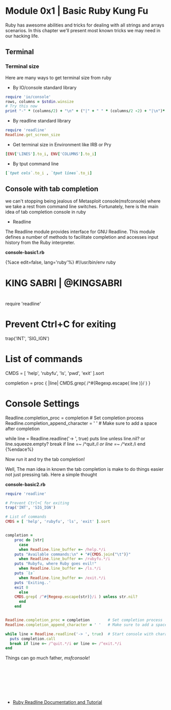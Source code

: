 # Module 0x1 | Basic Ruby Kung Fu

Ruby has awesome abilities and tricks for dealing with all strings and arrays scenarios. In this chapter we'll present most known tricks we may need in our hacking life.


## Terminal 

### Terminal size 
Here are many ways to get terminal size from ruby

- By IO/console standard library

```ruby
require 'io/console'
rows, columns = $stdin.winsize
# Try this now
print "-" * (columns/2) + "\n" + ("|" + " " * (columns/2 -2) + "|\n")* (rows / 2) + "-" * (columns/2) + "\n"
```
- By readline standard library

```ruby
require 'readline'
Readline.get_screen_size
```

- Get terminal size in Environment like IRB or Pry

```ruby
[ENV['LINES'].to_i, ENV['COLUMNS'].to_i]
```

- By tput command line 

```ruby
[`tput cols`.to_i , `tput lines`.to_i]
```

## Console with tab completion 
we can't stopping being jealous of Metasploit console(msfconsole) where we take a rest from command line switches. Fortunately, here is the main idea of tab completion console in ruby

- Readline 

The Readline module provides interface for GNU Readline. This module defines a number of methods to facilitate completion and accesses input history from the Ruby interpreter.

**console-basic1.rb**

{%ace edit=false, lang='ruby'%}
#!/usr/bin/env ruby
# KING SABRI | @KINGSABRI
# 
require 'readline'

# Prevent Ctrl+C for exiting
trap('INT', 'SIG_IGN')

# List of commands
CMDS = [ 'help', 'rubyfu', 'ls', 'pwd', 'exit' ].sort


completion = proc { |line| CMDS.grep( /^#{Regexp.escape( line )}/ ) }

# Console Settings
Readline.completion_proc = completion        # Set completion process
Readline.completion_append_character = ' '   # Make sure to add a space after completion

while line = Readline.readline('-> ', true)
  puts line unless line.nil? or line.squeeze.empty?
  break if line =~ /^quit.*/i or line =~ /^exit.*/i
end
{%endace%}

Now run it and try the tab completion!

Well, The man idea in known the tab completion is make to do things easier not just pressing tab. Here a simple thought

**console-basic2.rb**

```ruby
require 'readline'

# Prevent Ctrl+C for exiting
trap('INT', 'SIG_IGN')

# List of commands
CMDS = [ 'help', 'rubyfu', 'ls', 'exit' ].sort


completion = 
    proc do |str|
      case 
      when Readline.line_buffer =~ /help.*/i
	puts "Available commands:\n" + "#{CMDS.join("\t")}"
      when Readline.line_buffer =~ /rubyfu.*/i
	puts "Rubyfu, where Ruby goes evil!"
      when Readline.line_buffer =~ /ls.*/i
	puts `ls`
      when Readline.line_buffer =~ /exit.*/i
	puts 'Exiting..'
	exit 0
      else
	CMDS.grep( /^#{Regexp.escape(str)}/i ) unless str.nil?
      end
    end


Readline.completion_proc = completion        # Set completion process
Readline.completion_append_character = ' '   # Make sure to add a space after completion

while line = Readline.readline('-> ', true)  # Start console with character -> and make add_hist = true
  puts completion.call
  break if line =~ /^quit.*/i or line =~ /^exit.*/i
end

```

Things can go much father, *msfconsole*! 




<br><br><br>
---
- [Ruby Readline Documentation and Tutorial](http://bogojoker.com/readline/)




